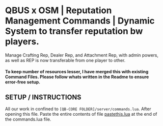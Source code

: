 # QBUS x OSM | Reputation Management Commands | Dynamic System to transfer reputation bw players.
Manage Crafting Rep, Dealer Rep, and Attachment Rep, with admin powers, as well as REP is now transferable from one player to other.

#### To keep number of resources lesser, I have merged this with existing Command Files. Please follow whats written in the Readme to ensure error-free setup. 

## SETUP / INSTRUCTIONS
All our work in confined to `[QB-CORE FOLDER]/server/commands.lua`. After opening this file. Paste the entire contents of file [pastethis.lua]() at the end of the commands.lua file. 
